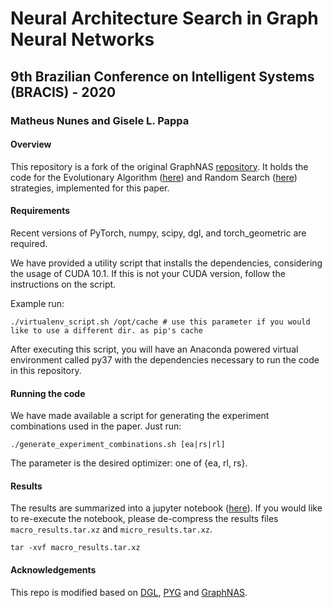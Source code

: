 # Neural Architecture Search in Graph Neural Networks  
## 9th Brazilian Conference on Intelligent Systems (BRACIS) - 2020  
### Matheus Nunes and Gisele L. Pappa  

#### Overview  

This repository is a fork of the original GraphNAS [repository](https://github.com/GraphNAS/GraphNAS). It holds the code for the Evolutionary Algorithm ([here](graphnas/evolution_trainer.py)) and Random Search ([here](graphnas/rs_trainer.py)) strategies, implemented for this paper.  

#### Requirements  

Recent versions of PyTorch, numpy, scipy, dgl, and torch_geometric are required.  

We have provided a utility script that installs the dependencies, considering the usage of CUDA 10.1. If this is not your CUDA version, follow the instructions on the script.  

Example run:  

```{bash}  
./virtualenv_script.sh /opt/cache # use this parameter if you would like to use a different dir. as pip's cache  
```  

After executing this script, you will have an Anaconda powered virtual environment called py37 with the dependencies necessary to run the code in this repository.  

#### Running the code  

We have made available a script for generating the experiment combinations used in the paper. Just run:  

```{bash}  
./generate_experiment_combinations.sh [ea|rs|rl]  
```  

The parameter is the desired optimizer: one of {ea, rl, rs}.  

#### Results  

The results are summarized into a jupyter notebook ([here](1.result_analysis.ipynb)). If you would like to re-execute the notebook, please de-compress the results files `macro_results.tar.xz` and `micro_results.tar.xz`.  

```{bash}  
tar -xvf macro_results.tar.xz  
```  

#### Acknowledgements  
This repo is modified based on [DGL](https://github.com/dmlc/dgl), [PYG](https://github.com/rusty1s/pytorch_geometric) and [GraphNAS](https://github.com/GraphNAS/GraphNAS).  
